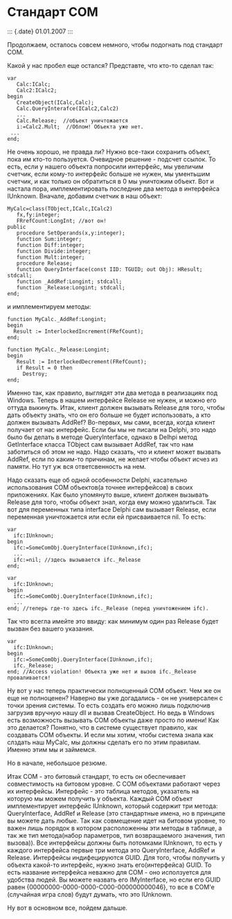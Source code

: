 Стандарт СОМ
============

::: {.date}
01.01.2007
:::

Продолжаем, осталось совсем немного, чтобы подогнать под стандарт COM.

Какой у нас пробел еще остался? Представте, что кто-то сделал так:

    var 
       Calc:ICalc;
       Calc2:ICalc2;
    begin
       CreateObject(ICalc,Calc);
       Calc.QueryInterafce(ICalc2,Calc2)
       ... 
       Calc.Release;  //объект уничтожается
       i:=Calc2.Mult;  //Облом! Объекта уже нет.
     ...
    end;

Не очень хорошо, не правда ли? Нужно все-таки сохранить объект, пока им
кто-то пользуется. Очевидное решение - подсчет ссылок. То есть, если у
нашего объекта попросили интерфейс, мы увеличим счетчик, если кому-то
интерфейс больше не нужен, мы ументьшим счетчик, и как только он
обратиться в 0 мы уничтожим объект. Вот и настала пора, имплементировать
последние два метода в интерфейса IUnknown. Вначале, добавим счетчик в
наш объект:

    MyCalc=class(TObject,ICalc,ICalc2) 
       fx,fy:integer;
       FRrefCount:LongInt; //вот он!
    public
       procedure SetOperands(x,y:integer); 
       function Sum:integer;
       function Diff:integer;
       function Divide:integer;
       function Mult:integer;
       procedure Release;
       function QueryInterface(const IID: TGUID; out Obj): HResult; stdcall;
       function _AddRef:Longint; stdcall;
       function _Release:Longint; stdcall;
    end;

и имплементируем методы:

    function MyCalc._AddRef:Longint;
    begin
      Result := InterlockedIncrement(FRefCount);
    end;
     
    function MyCalc._Release:Longint;
    begin
       Result := InterlockedDecrement(FRefCount);
       if Result = 0 then
         Destroy;
    end;

Именно так, как правило, выглядят эти два метода в реализациях под
Windows. Теперь в нашем интерфейсе Release не нужен, и можно его оттуда
выкинуть. Итак, клиент должен вызывать Release для того, чтобы дать
объекту знать, что он его больше не будет использовать, а кто должен
вызывать AddRef? Во-первых, мы сами, всегда, когда клиент получает от
нас интерфейс. Если бы мы не писали на Delphi, это надо было бы делать в
методе QueryInterface, однако в Delhpi метод GetInterface класса TObject
сам вызывает AddRef, так что нам заботиться об этом не надо. Надо
сказать, что и клиент может вызвать AddRef, ecли по каким-то причинам,
не желает чтобы объект исчез из памяти. Но тут уж вся ответсвенность на
нем.

Надо сказать еще об одной особенности Delphi, касательно использования
COM объектов(а точнее интерфейсов) в своих приложениях. Как было
упомянуто выше, клиент должен вызывать Release для того, чтобы объект
знал, когда ему можно удалиться. Так вот для переменных типа interface
Delphi сам вызывает Release, если переменная уничтожается или если ей
присваивается nil. То есть:

    var
      ifc:IUnknown;
    begin
      ifc:=SomeComObj.QueryInterface(IUnknown,ifc); 
      ...
      ifc:=nil; //здесь вызывается ifc._Release
    end;
     
    var
      ifc:IUnknown;
    begin
      ifc:=SomeComObj.QueryInterface(IUnknown,ifc);
      ...
    end; //теперь где-то здесь ifc._Release (перед уничтожением ifc).

Так что всегла имейте это ввиду: как минимум один раз Release будет
вызван без вашего указания.

    var
      ifc:IUnknown;
    begin
      ifc:=SomeComObj.QueryInterface(IUnknown,ifc);
      ifc._Release;
    end; //Access violation! Объекта уже нет и вызов ifc._Release проваливается!

Ну вот у нас теперь практически полноценный COM объект. Чем же он еще не
полноценен? Наверно вы уже догадались - он не универсален с точки зрения
системы. То есть создать его можно лишь подключив загрузив вручную нашу
dll и вызвав CreateObject. Но ведь в Windows есть возможность вызывать
СOM объекты даже просто по имени! Как это делается? Понятно, что в
системе существует правило, как создавать COM объекты. И если мы хотим,
чтобы система знала как слздать наш MyCalc, мы должны сделать его по
этим правилам. Именно этим мы и займемся.

Но в начале, небольшое резюме.

Итак СOM - это битовый стандарт, то есть он обеспечивает совместимость
на битовом уровне. С СOM объектами работают через их интерфейсы.
Интерфейс - это таблица методов, указатель на которую мы можем получить
у объекта. Каждый СОМ объект имплементирует интерфейс IUnknown, который
содержит три метода: QueryInterface, AddRef и Release (это стандартные
имена, но в принципе вы можете дать любые. Так как совмещение идет на
битовом уровне, то важен лишь порядок в котором расположенны эти методы
в таблице, а так же тип метода(набор параметров, тип возвращаемого
значения, тип вызова)). Все интерфейсы должны быть потомками IUnknown,
то есть у каждого интерфейса первые три метода это QueryInterface,
AddRef и Release. Интерфейсы индифецируются GUID. Для того, чтобы
получить у объекта какой-то интерфейс, нужно знать его(интерфейса) GUID.
То есть название интерфейса неважно для COM - оно исползуется для
удобства людей. Вы можете назвать его IMyInterface, но если его GUID
равен {00000000-0000-0000-C000-000000000046}, то все в COM\'e (случайная
игра слов) будут думать, что это IUnknown.

Ну вот в основном все, пойдем дальше.
